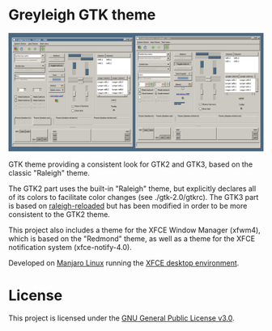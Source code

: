 # Greyleigh GTK theme

![Screenshot](https://github.com/parhelion22/xfce-theme-greyleigh/blob/master/Screenshot.png)

GTK theme providing a consistent look for GTK2 and GTK3, based on the classic "Raleigh" theme.

The GTK2 part uses the built-in "Raleigh" theme, but explicitly declares all of its colors to facilitate color changes (see ./gtk-2.0/gtkrc).
The GTK3 part is based on [raleigh-reloaded](https://github.com/vlastavesely/raleigh-reloaded) but has been modified in order to be more consistent to the GTK2 theme.

This project also includes a theme for the XFCE Window Manager (xfwm4), which is based on the "Redmond" theme, as well as a theme for the XFCE notification system (xfce-notify-4.0).

Developed on [Manjaro Linux](https://manjaro.org/) running the [XFCE desktop environment](https://www.xfce.org/).

# License

This project is licensed under the [GNU General Public License v3.0](/LICENSE).

